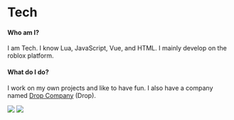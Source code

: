 # Tech

#### Who am I?

I am Tech. I know Lua, JavaScript, Vue, and HTML. I mainly develop on the roblox platform. 

#### What do I do?

I work on my own projects and like to have fun. I also have a company named [Drop Company][1] (Drop).

![](https://github-readme-stats.vercel.app/api?username=Tech-Gamer&bg_color=30,76F0B5,31D0EB&title_color=fff&text_color=fff)
![](https://github-readme-stats.vercel.app/api/top-langs/?username=Tech-Gamer&bg_color=30,31D0EB,76F0B5&title_color=fff&text_color=fff)

[1]: https://www.droprblx.com "Drop Company"
